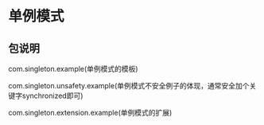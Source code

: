 # 单例模式

## 包说明
com.singleton.example(单例模式的模板)

com.singleton.unsafety.example(单例模式不安全例子的体现，通常安全加个关键字synchronized即可)

com.singleton.extension.example(单例模式的扩展)